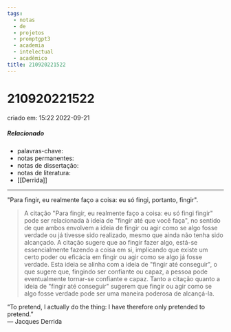 ```yaml
---
tags:
  - notas
  - de
  - projetos
  - promptgpt3
  - academia
  - intelectual
  - acadêmico
title: 210920221522
---
```

# 210920221522
criado em: 15:22 2022-09-21

##### Relacionado
- palavras-chave: 
- notas permanentes: 
- notas de dissertação:
- notas de literatura: 
- [[Derrida]]

---
"Para fingir, eu realmente faço a coisa: eu só fingi, portanto, fingir".  

>A citação "Para fingir, eu realmente faço a coisa: eu só fingi fingir" pode ser relacionada à ideia de "fingir até que você faça", no sentido de que ambos envolvem a ideia de fingir ou agir como se algo fosse verdade ou já tivesse sido realizado, mesmo que ainda não tenha sido alcançado. A citação sugere que ao fingir fazer algo, está-se essencialmente fazendo a coisa em si, implicando que existe um certo poder ou eficácia em fingir ou agir como se algo já fosse verdade. Esta ideia se alinha com a ideia de "fingir até conseguir", o que sugere que, fingindo ser confiante ou capaz, a pessoa pode eventualmente tornar-se confiante e capaz. Tanto a citação quanto a ideia de "fingir até conseguir" sugerem que fingir ou agir como se algo fosse verdade pode ser uma maneira poderosa de alcançá-la.


“To pretend, I actually do the thing: I have therefore only pretended to pretend.”  
― Jacques Derrida
